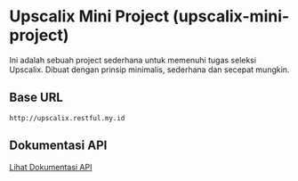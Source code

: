 # Upscalix Mini Project (upscalix-mini-project)

Ini adalah sebuah project sederhana untuk memenuhi tugas seleksi Upscalix. Dibuat dengan prinsip minimalis, sederhana dan secepat mungkin.

## Base URL

`http://upscalix.restful.my.id`

## Dokumentasi API

[Lihat Dokumentasi API](http://upscalix.restful.my.id/api-docs)
